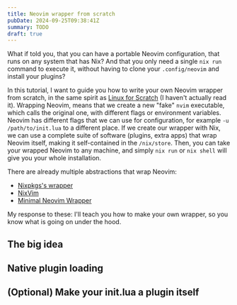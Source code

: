 ```yaml
---
title: Neovim wrapper from scratch
pubDate: 2024-09-25T09:38:41Z
summary: TODO
draft: true
---
```


What if told you, that you can have a portable Neovim configuration, that runs
on any system that has Nix? And that you only need a single `nix run` command to
execute it, without having to clone your `.config/neovim` and install your
plugins?

In this tutorial, I want to guide you how to write your own Neovim wrapper from
scratch, in the same spirit as 
[Linux for Scratch](https://www.linuxfromscratch.org) (I haven't actually read it).
Wrapping Neovim, means that we create a new "fake" `nvim` executable, which
calls the original one, with different flags or environment variables. Neovim
has different flags that we can use for configuration, for example `-u
/path/to/init.lua` to a different place. If we create our wrapper with Nix, we
can use a complete suite of software (plugins, extra apps) that wrap Neovim
itself, making it self-contained in the `/nix/store`.
Then, you can take your wrapped Neovim to any machine, and simply `nix run` or
`nix shell` will give you your whole installation.

There are already multiple abstractions that wrap Neovim:

- [Nixpkgs's wrapper](https://nixos.org/manual/nixpkgs/stable/#vim)
- [NixVim](https://github.com/nix-community/nixvim)
- [Minimal Neovim Wrapper](https://github.com/Gerg-L/mnw)

My response to these: I'll teach you how to make your own wrapper, so you know
what is going on under the hood.


## The big idea

## Native plugin loading

## (Optional) Make your init.lua a plugin itself

